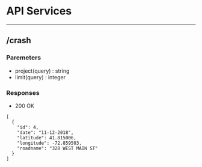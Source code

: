 # API Services
---
## /crash

### Paremeters
-   project(query) : string
-   limit(query) : integer
### Responses
-   200 OK
```
[
  {
    "id": 4,
    "date": "11-12-2018",
    "latitude": 41.815006,
    "longitude": -72.859503,
    "roadname": "328 WEST MAIN ST"
  }
]
```